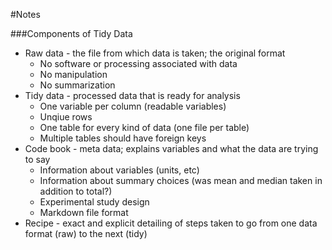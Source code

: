 #Notes

###Components of Tidy Data
* Raw data - the file from which data is taken; the original format
  * No software or processing associated with data
  * No manipulation
  * No summarization
* Tidy data - processed data that is ready for analysis
  * One variable per column (readable variables)
  * Unqiue rows
  * One table for every kind of data (one file per table)
  * Multiple tables should have foreign keys
* Code book - meta data; explains variables and what the data are trying to say
  * Information about variables (units, etc)
  * Information about summary choices (was mean and median taken in addition to total?)
  * Experimental study design
  * Markdown file format
* Recipe - exact and explicit detailing of steps taken to go from one data format (raw) to the next (tidy)
